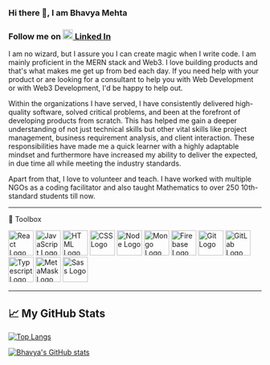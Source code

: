 ### Hi there 👋, I am Bhavya Mehta

### Follow me on [<img src="https://cdn.worldvectorlogo.com/logos/linkedin-icon-2.svg" width="20px"> Linked In](https://www.linkedin.com/in/bhavya-y-mehta/)

I am no wizard, but I assure you I can create magic when I write code. I am mainly proficient in the MERN stack and Web3. I love building products and that's what makes me get up from bed each day. If you need help with your product or are looking for a consultant to help you with Web Development or with Web3 Development, I'd be happy to help out.

Within the organizations I have served, I have consistently delivered high-quality software, solved critical problems, and been at the forefront of developing products from scratch. This has helped me gain a deeper understanding of not just technical skills but other vital skills like project management, business requirement analysis, and client interaction. These responsibilities have made me a quick learner with a highly adaptable mindset and furthermore have increased my ability to deliver the expected, in due time all while meeting the industry standards.

Apart from that, I love to volunteer and teach. I have worked with multiple NGOs as a coding facilitator and also taught Mathematics to over 250 10th-standard students till now.

---

🧰 Toolbox

<img src="https://cdn.worldvectorlogo.com/logos/react-2.svg" alt="React Logo" width="50" height="50"/> <img src="https://cdn.worldvectorlogo.com/logos/logo-javascript.svg" alt="JavaScript Logo" width="50" height="50"/> <img src="https://cdn.worldvectorlogo.com/logos/html-1.svg" alt="HTML Logo" width="50" height="50"/> <img src="https://cdn.worldvectorlogo.com/logos/css-3.svg" alt="CSS Logo" width="50" height="50"/> <img src="https://cdn.worldvectorlogo.com/logos/nodejs-icon.svg" alt="Node Logo" width="50" height="50"/> <img src="https://cdn.worldvectorlogo.com/logos/mongodb-icon-1.svg" alt="Mongo Logo" width="50" height="50"/> <img src="https://cdn.worldvectorlogo.com/logos/firebase-1.svg" alt="Firebase Logo" width="50" height="50"/> <img src="https://cdn.worldvectorlogo.com/logos/git-icon.svg" alt="Git Logo" width="50" height="50"/> <img src="https://cdn.worldvectorlogo.com/logos/gitlab.svg" alt="GitLab Logo" width="50" height="50"> <img src="https://cdn.worldvectorlogo.com/logos/typescript.svg" alt="Typescript Logo" width="50" height="50"> <img src="https://cdn.worldvectorlogo.com/logos/metamask.svg" alt="MetaMask Logo" width="50" height="50"> <img src="https://cdn.worldvectorlogo.com/logos/sass-1.svg" alt="Sass Logo" width="50" height="50">

---

## &#x1f4c8; My GitHub Stats

[![Top Langs](https://github-readme-stats.vercel.app/api/top-langs/?username=bhavya2611&hide=java&theme=dark)](https://github.com/anuraghazra/github-readme-stats)

[![Bhavya's GitHub stats](https://github-readme-stats.vercel.app/api?username=bhavya2611&theme=dark)](https://github.com/anuraghazra/github-readme-stats)
